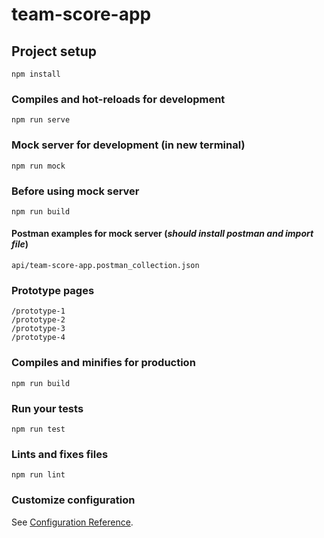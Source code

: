 # team-score-app

## Project setup
```
npm install
```

### Compiles and hot-reloads for development
```
npm run serve
```

### Mock server for development (in new terminal)
```
npm run mock
```
### Before using mock server 
```
npm run build
```

#### Postman examples for mock server (*should install postman and import file*)
```
api/team-score-app.postman_collection.json
```

### Prototype pages
```
/prototype-1
/prototype-2
/prototype-3
/prototype-4
```

### Compiles and minifies for production
```
npm run build
```

### Run your tests
```
npm run test
```

### Lints and fixes files
```
npm run lint
```

### Customize configuration
See [Configuration Reference](https://cli.vuejs.org/config/).

